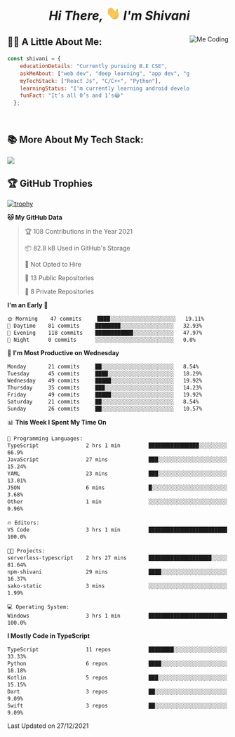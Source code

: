 # <p align="center">️ _Hi There, <img src="https://raw.githubusercontent.com/SanjayDevTech/SanjayDevTech/master/assets/wave.gif" alt="waving hand" width="33px"> I'm Shivani_</p>

<img align="right" alt="Me Coding" height="200" src="https://media.giphy.com/media/L1R1tvI9svkIWwpVYr/giphy.gif">

## 👩‍💻 **A Little About Me:**
```jsx
const shivani = {
    educationDetails: "Currently pursuing B.E CSE",
    askMeAbout: ["web dev", "deep learning", "app dev", "gardening"],
    myTechStack: ["React Js", "C/C++", "Python"],
    learningStatus: "I'm currently learning android development",
    funFact: "It’s all 0’s and 1’s😂"
  };
```

<br/>

## 📚 **More About My Tech Stack:**

   <img align="center" src="https://github-readme-stats.vercel.app/api/top-langs/?username=shivu-srk&layout=compact&theme=vue-dark"/>
   <br/>
   
## 🏆 GitHub Trophies

[![trophy](https://github-profile-trophy.vercel.app/?username=shivu-srk&theme=nord&column=7)](https://github.com/ryo-ma/github-profile-trophy)

<!--START_SECTION:waka-->
**🐱 My GitHub Data** 

> 🏆 108 Contributions in the Year 2021
 > 
> 📦 82.8 kB Used in GitHub's Storage 
 > 
> 🚫 Not Opted to Hire
 > 
> 📜 13 Public Repositories 
 > 
> 🔑 8 Private Repositories  
 > 
**I'm an Early 🐤** 

```text
🌞 Morning    47 commits     ████░░░░░░░░░░░░░░░░░░░░░   19.11% 
🌆 Daytime    81 commits     ████████░░░░░░░░░░░░░░░░░   32.93% 
🌃 Evening    118 commits    ████████████░░░░░░░░░░░░░   47.97% 
🌙 Night      0 commits      ░░░░░░░░░░░░░░░░░░░░░░░░░   0.0%

```
📅 **I'm Most Productive on Wednesday** 

```text
Monday       21 commits     ██░░░░░░░░░░░░░░░░░░░░░░░   8.54% 
Tuesday      45 commits     ████░░░░░░░░░░░░░░░░░░░░░   18.29% 
Wednesday    49 commits     █████░░░░░░░░░░░░░░░░░░░░   19.92% 
Thursday     35 commits     ███░░░░░░░░░░░░░░░░░░░░░░   14.23% 
Friday       49 commits     █████░░░░░░░░░░░░░░░░░░░░   19.92% 
Saturday     21 commits     ██░░░░░░░░░░░░░░░░░░░░░░░   8.54% 
Sunday       26 commits     ██░░░░░░░░░░░░░░░░░░░░░░░   10.57%

```


📊 **This Week I Spent My Time On** 

```text
💬 Programming Languages: 
TypeScript               2 hrs 1 min         ████████████████░░░░░░░░░   66.9% 
JavaScript               27 mins             ███░░░░░░░░░░░░░░░░░░░░░░   15.24% 
YAML                     23 mins             ███░░░░░░░░░░░░░░░░░░░░░░   13.01% 
JSON                     6 mins              █░░░░░░░░░░░░░░░░░░░░░░░░   3.68% 
Other                    1 min               ░░░░░░░░░░░░░░░░░░░░░░░░░   0.96%

🔥 Editors: 
VS Code                  3 hrs 1 min         █████████████████████████   100.0%

🐱‍💻 Projects: 
serverless-typescript    2 hrs 27 mins       ████████████████████░░░░░   81.64% 
npm-shivani              29 mins             ████░░░░░░░░░░░░░░░░░░░░░   16.37% 
sako-static              3 mins              ░░░░░░░░░░░░░░░░░░░░░░░░░   1.99%

💻 Operating System: 
Windows                  3 hrs 1 min         █████████████████████████   100.0%

```

**I Mostly Code in TypeScript** 

```text
TypeScript               11 repos            ████████░░░░░░░░░░░░░░░░░   33.33% 
Python                   6 repos             ████░░░░░░░░░░░░░░░░░░░░░   18.18% 
Kotlin                   5 repos             ███░░░░░░░░░░░░░░░░░░░░░░   15.15% 
Dart                     3 repos             ██░░░░░░░░░░░░░░░░░░░░░░░   9.09% 
Swift                    3 repos             ██░░░░░░░░░░░░░░░░░░░░░░░   9.09%

```



 Last Updated on 27/12/2021
<!--END_SECTION:waka-->
